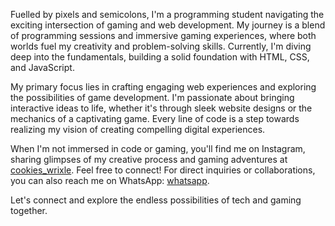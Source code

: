 Fuelled by pixels and semicolons, I'm a programming student navigating the exciting intersection of gaming and web development. My journey is a blend of programming sessions and immersive gaming experiences, where both worlds fuel my creativity and problem-solving skills. Currently, I'm diving deep into the fundamentals, building a solid foundation with HTML, CSS, and JavaScript.

My primary focus lies in crafting engaging web experiences and exploring the possibilities of game development. I'm passionate about bringing interactive ideas to life, whether it's through sleek website designs or the mechanics of a captivating game. Every line of code is a step towards realizing my vision of creating compelling digital experiences.

When I'm not immersed in code or gaming, you'll find me on Instagram, sharing glimpses of my creative process and gaming adventures at [cookies_wrixle](https://www.instagram.com/cookies_wrixle/). Feel free to connect! For direct inquiries or collaborations, you can also reach me on WhatsApp: [whatsapp](https://wa.me/+254769635223).

Let's connect and explore the endless possibilities of tech and gaming together.

